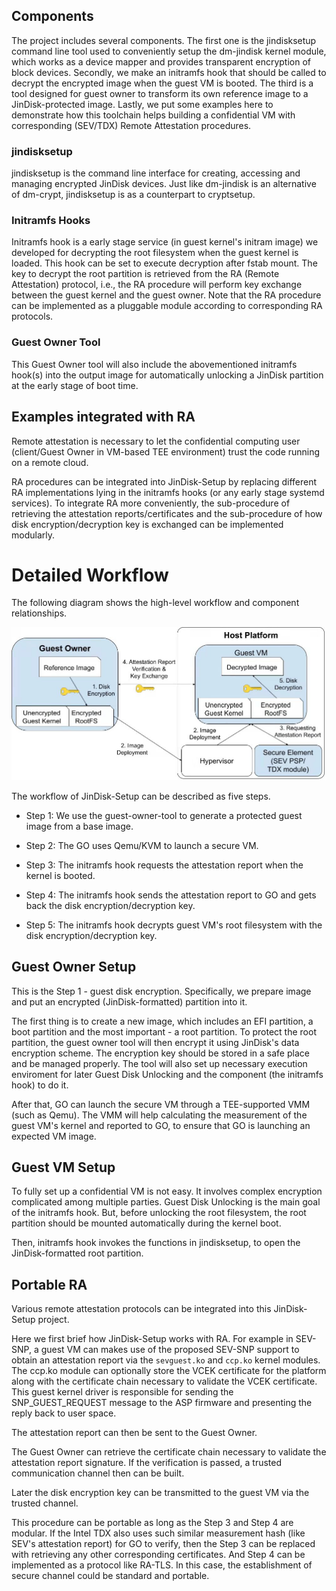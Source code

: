## Components

The project includes several components. The first one is the jindisksetup command line tool used to conveniently setup the dm-jindisk kernel module, which works as a device mapper and provides transparent encryption of block devices. Secondly, we make an initramfs hook that should be called to decrypt the encrypted image when the guest VM is booted. The third is a tool designed for guest owner to transform its own reference image to a JinDisk-protected image. Lastly, we put some examples here to demonstrate how this toolchain helps building a confidential VM with corresponding (SEV/TDX) Remote Attestation procedures.

### jindisksetup

jindisksetup is the command line interface for creating, accessing and managing encrypted JinDisk devices. Just like dm-jindisk is an alternative of dm-crypt, jindisksetup is as a counterpart to cryptsetup. 

### Initramfs Hooks

Initramfs hook is a early stage service (in guest kernel's initram image) we developed for decrypting the root filesystem when the guest kernel is loaded. This hook can be set to execute decryption after fstab mount. The key to decrypt the root partition is retrieved from the RA (Remote Attestation) protocol, i.e., the RA procedure will perform key exchange between the guest kernel and the guest owner. Note that the RA procedure can be implemented as a pluggable module according to corresponding RA protocols.

### Guest Owner Tool

This Guest Owner tool will also include the abovementioned initramfs hook(s) into the output image for automatically unlocking a JinDisk partition at the early stage of boot time.

## Examples integrated with RA

Remote attestation is necessary to let the confidential computing user (client/Guest Owner in VM-based TEE environment) trust the code running on a remote cloud. 

RA procedures can be integrated into JinDisk-Setup by replacing different RA implementations lying in the initramfs hooks (or any early stage systemd services). To integrate RA more conveniently, the sub-procedure of retrieving the attestation reports/certificates and the sub-procedure of how disk encryption/decryption key is exchanged can be implemented modularly. 


# Detailed Workflow

The following diagram shows the high-level workflow and component relationships.

![](images/workflow.jpeg)

The workflow of JinDisk-Setup can be described as five steps.

- Step 1: We use the guest-owner-tool to generate a protected guest image from a base image. 

- Step 2: The GO uses Qemu/KVM to launch a secure VM.

- Step 3: The initramfs hook requests the attestation report when the kernel is booted.

- Step 4: The initramfs hook sends the attestation report to GO and gets back the disk encryption/decryption key.

- Step 5: The initramfs hook decrypts guest VM's root filesystem with the disk encryption/decryption key.

## Guest Owner Setup

This is the Step 1 - guest disk encryption. Specifically, we prepare image and put an encrypted (JinDisk-formatted) partition into it.

The first thing is to create a new image, which includes an EFI partition, a boot partition and the most important - a root partition. To protect the root partition, the guest owner tool will then encrypt it using JinDisk's data encryption scheme. The encryption key should be stored in a safe place and be managed properly. The tool will also set up necessary execution enviroment for later Guest Disk Unlocking and the component (the initramfs hook) to do it.

After that, GO can launch the secure VM through a TEE-supported VMM (such as Qemu). The VMM will help calculating the measurement of the guest VM's kernel and reported to GO, to ensure that GO is launching an expected VM image.

## Guest VM Setup

To fully set up a confidential VM is not easy. It involves complex encryption complicated among multiple parties. Guest Disk Unlocking is the main goal of the initramfs hook. But, before unlocking the root filesystem, the root partition should be mounted automatically during the kernel boot.

Then, initramfs hook invokes the functions in jindisksetup, to open the JinDisk-formatted root partition.

## Portable RA

Various remote attestation protocols can be integrated into this JinDisk-Setup project.

Here we first brief how JinDisk-Setup works with RA. For example in SEV-SNP, a guest VM can makes use of the proposed SEV-SNP support to obtain an attestation report via the `sevguest.ko` and `ccp.ko`  kernel modules. The ccp.ko module can optionally store the VCEK certificate for the platform along with the certificate chain necessary to validate the VCEK certificate.  This guest kernel driver is responsible for sending the SNP_GUEST_REQUEST message to the ASP firmware and presenting the reply back to user space.

 The attestation report can then be sent to the Guest Owner.

The Guest Owner can retrieve the certificate chain necessary to validate the attestation report signature. If the verification is passed, a trusted communication channel then can be built.

Later the disk encryption key can be transmitted to the guest VM via the trusted channel.

This procedure can be portable as long as the Step 3 and Step 4 are modular. If the Intel TDX also uses such similar measurement hash (like SEV's attestation report) for GO to verify, then the Step 3 can be replaced with retrieving any other corresponding certificates. And Step 4 can be implemented as a protocol like RA-TLS. In this case, the establishment of secure channel could be standard and portable.
